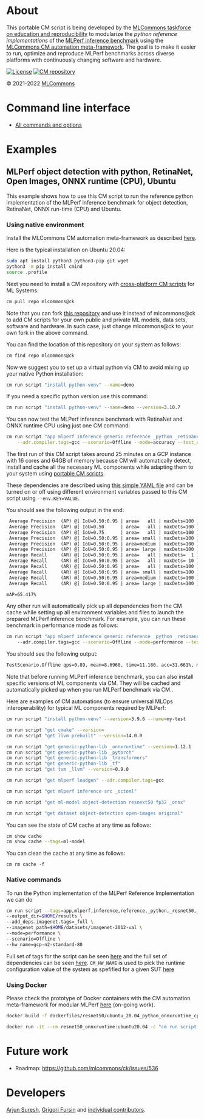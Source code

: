 # About

This portable CM script is being developed by the [MLCommons taskforce on education and reproducibility](https://github.com/mlcommons/ck/blob/master/docs/mlperf-education-workgroup.md)
to modularize the *python reference implementations* of the [MLPerf inference benchmark](https://github.com/mlcommons/inference) 
using the [MLCommons CM automation meta-framework](https://github.com/mlcommons/ck).
The goal is to make it easier to run, optimize and reproduce MLPerf benchmarks 
across diverse platforms with continuously changing software and hardware.

[![License](https://img.shields.io/badge/License-Apache%202.0-green)](https://github.com/mlcommons/ck/tree/master/cm)
[![CM repository](https://img.shields.io/badge/Collective%20Mind-compatible-blue)](https://github.com/mlcommons/ck)

&copy; 2021-2022 [MLCommons](https://mlcommons.org)<br>


# Command line interface

* [All commands and options](README.commands.md)

# Examples

## MLPerf object detection with python, RetinaNet, Open Images, ONNX runtime (CPU), Ubuntu

This example shows how to use this CM script to run the reference python implementation 
of the MLPerf inference benchmark for object detection, RetinaNet, ONNX run-time (CPU) and Ubuntu.

### Using native environment

Install the MLCommons CM automation meta-framework as described [here]( https://github.com/mlcommons/ck/blob/master/cm/docs/installation.md ).

Here is the typical installation on Ubuntu 20.04:

```bash
sudo apt install python3 python3-pip git wget
python3 -m pip install cmind
source .profile
```

Next you need to install a CM repository with [cross-platform CM scripts](https://github.com/mlcommons/ck/tree/master/cm-mlops/script) for ML Systems:

```bash
cm pull repo mlcommons@ck
```

Note that you can fork [this repository](https://github.com/mlcommons/ck) and use it instead of mlcommons@ck 
to add CM scripts for your own public and private ML models, data sets, software and hardware.
In such case, just change mlcommons@ck to your own fork in the above command.

You can find the location of this repository on your system as follows:
```bash
cm find repo mlcommons@ck
```

Now we suggest you to set up a virtual python via CM to avoid mixing up your native Python installation:
```bash
cm run script "install python-venv" --name=demo
```

If you need a specific python version use this command:
```bash
cm run script "install python-venv" --name=demo --version=3.10.7
```

You can now test the MLPerf inference benchmark with RetinaNet and ONNX runtime CPU using just one CM command:

```bash
cm run script "app mlperf inference generic reference _python _retinanet _onnxruntime _cpu" \
    --adr.compiler.tags=gcc --scenario=Offline --mode=accuracy --test_query_count=10 --quiet
```

The first run of this CM script takes around 25 minutes on a GCP instance with 16 cores and 64GB of memory because
CM will automatically detect, install and cache all the necessary ML components 
while adapting them to your system using [portable CM scripts](https://github.com/mlcommons/ck/tree/master/cm-mlops/script).

These dependencies are described using [this simple YAML file](https://github.com/octoml/ck/blob/master/cm-mlops/script/app-mlperf-inference-reference/_cm.yaml#L57)
and can be turned on or off using different environment variables passed to this CM script using `--env.KEY=VALUE`.

You should see the following output in the end:
```txt
 Average Precision  (AP) @[ IoU=0.50:0.95 | area=   all | maxDets=100 ] = 0.654
 Average Precision  (AP) @[ IoU=0.50      | area=   all | maxDets=100 ] = 0.827
 Average Precision  (AP) @[ IoU=0.75      | area=   all | maxDets=100 ] = 0.654
 Average Precision  (AP) @[ IoU=0.50:0.95 | area= small | maxDets=100 ] = 0.000
 Average Precision  (AP) @[ IoU=0.50:0.95 | area=medium | maxDets=100 ] = -1.000
 Average Precision  (AP) @[ IoU=0.50:0.95 | area= large | maxDets=100 ] = 0.657
 Average Recall     (AR) @[ IoU=0.50:0.95 | area=   all | maxDets=  1 ] = 0.566
 Average Recall     (AR) @[ IoU=0.50:0.95 | area=   all | maxDets= 10 ] = 0.705
 Average Recall     (AR) @[ IoU=0.50:0.95 | area=   all | maxDets=100 ] = 0.735
 Average Recall     (AR) @[ IoU=0.50:0.95 | area= small | maxDets=100 ] = 0.000
 Average Recall     (AR) @[ IoU=0.50:0.95 | area=medium | maxDets=100 ] = -1.000
 Average Recall     (AR) @[ IoU=0.50:0.95 | area= large | maxDets=100 ] = 0.738

mAP=65.417%

```

Any other run will automatically pick up all dependencies from the CM cache while setting up all environment variables and files 
to launch the prepared MLPerf inference benchmark. For example, you can run these benchmark in performance mode as follows:

```bash
cm run script "app mlperf inference generic reference _python _retinanet _onnxruntime _cpu" \ 
    --adr.compiler.tags=gcc --scenario=Offline --mode=performance --test_query_count=10 --rerun
```

You should see the following output:
```txt
TestScenario.Offline qps=0.89, mean=8.6960, time=11.180, acc=31.661%, mAP=65.417%, queries=10, tiles=50.0:8.8280,80.0:9.0455,90.0:9.1450,95.0:9.2375,99.0:9.3114,99.9:9.3281
```

Note that before running MLPerf inference benchmark, you can also install specific versions of ML components via CM.
They will be cached and automatically picked up when you run MLPerf benchmark via CM..

Here are examples of CM automations (to ensure universal MLOps interoperability) for typical ML components required by MLPerf:

```bash
cm run script "install python-venv" --version=3.9.6 --name=my-test

cm run script "get cmake" --version=
cm run script "get llvm prebuilt" --version=14.0.0

cm run script "get generic-python-lib _onnxruntime" --version=1.12.1
cm run script "get generic-python-lib _pytorch"
cm run script "get generic-python-lib _transformers"
cm run script "get generic-python-lib _tf"
cm run script "get tvm _llvm" --version=0.9.0

cm run script "get mlperf loadgen" --adr.compiler.tags=gcc

cm run script "get mlperf inference src _octoml"

cm run script "get ml-model object-detection resnext50 fp32 _onnx"

cm run script "get dataset object-detection open-images original"

```


You can see the state of CM cache at any time as follows:
```bash
cm show cache
cm show cache --tags=ml-model
```

You can clean the cache at any time as follows:
```
cm rm cache -f
```



### Native commands
To run the Python implementation of the MLPerf Reference Implementation we can do
``` bash
cm run script --tags=app,mlperf,inference,reference,_python,_resnet50,_tf,_cpu \
--output_dir=$HOME/results \
--add_deps.imagenet.tags=_full \
--imagenet_path=$HOME/datasets/imagenet-2012-val \
--mode=performance \
--scenario=Offline \
--hw_name=gcp-n2-standard-80
```

Full set of tags for the script can be seen [here](https://github.com/mlcommons/ck/blob/master/cm-mlops/script/app-mlperf-inference-vision-reference/_cm.json#L191)
and the full set of dependencies can be seen [here](https://github.com/mlcommons/ck/blob/master/cm-mlops/script/app-mlperf-inference-vision-reference/_cm.json#L5).
`CM_HW_NAME` is used to pick the runtime configuration value of the system as spefified for a given SUT [here](https://github.com/mlcommons/ck/tree/master/cm-mlops/script/get-sut-mlc-configs)
 


### Using Docker

Please check the prototype of Docker containers with the CM automation meta-framework 
for modular MLPerf [here](https://github.com/mlcommons/ck/tree/master/docker) 
(on-going work).

```bash
docker build -f dockerfiles/resnet50/ubuntu_20.04_python_onnxruntime_cpu.Dockerfile -t resnet50_onnxruntime:ubuntu20.04 .
```

```bash
docker run -it --rm resnet50_onnxruntime:ubuntu20.04 -c "cm run script --tags=app,mlperf,inference,reference,python_resnet50,_onnxruntime,_cpu --scenario=Offline --mode=accuracy"
```




# Future work

* Roadmap: https://github.com/mlcommons/ck/issues/536

# Developers

[Arjun Suresh](https://www.linkedin.com/in/arjunsuresh), 
[Grigori Fursin]( https://cKnowledge.io/@gfursin ) 
and [individual contributors](https://github.com/mlcommons/ck/blob/master/CONTRIBUTING.md).
